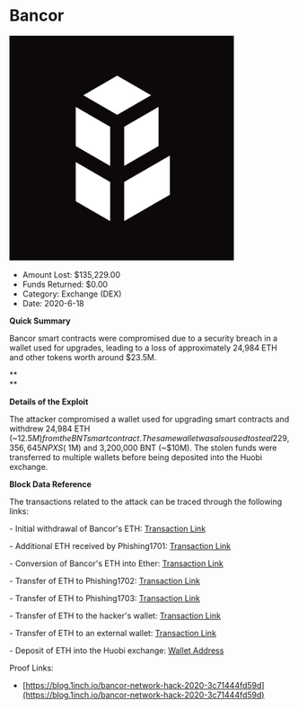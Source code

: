 # Bancor
![Bancor](/rektimages/Bancor-2.png)
- Amount Lost: $135,229.00
- Funds Returned: $0.00
- Category: Exchange (DEX)
- Date: 2020-6-18

**Quick Summary**

Bancor smart contracts were compromised due to a security breach in a wallet used for upgrades, leading to a loss of approximately 24,984 ETH and other tokens worth around $23.5M.

 **  
**

 **Details of the Exploit**

The attacker compromised a wallet used for upgrading smart contracts and withdrew 24,984 ETH (~$12.5M) from the BNT smart contract. The same wallet was also used to steal 229,356,645 NPXS (~$1M) and 3,200,000 BNT (~$10M). The stolen funds were transferred to multiple wallets before being deposited into the Huobi exchange.

  


 **Block Data Reference**

The transactions related to the attack can be traced through the following links:

\- Initial withdrawal of Bancor's ETH: [Transaction Link](https://etherscan.io/tx/0xf9fe97d642705fa016c4f8d11ea13ce581ba75c57ac455586254e15d915e9bde)

\- Additional ETH received by Phishing1701: [Transaction Link](https://etherscan.io/tx/0xfdb8d337b4b96d186375355bc0231ad4ee04ab2556fb9628bbf382343cb2c833)

\- Conversion of Bancor's ETH into Ether: [Transaction Link](https://etherscan.io/tx/0x43a964e635f31b0cc329db6f980f09096054e4e3a627c85654852fd026b92ba0)

\- Transfer of ETH to Phishing1702: [Transaction Link](https://etherscan.io/tx/0x4a47e32d4e1f90457b65b73bff0770caa6810880ad50a2f03a62d8a525b62b9f)

\- Transfer of ETH to Phishing1703: [Transaction Link](https://etherscan.io/tx/0x2c281aa4ee30d4d0a5dcd77bb80bc66f13d027bb828f5e4b3be7ff8bd47999a2)

\- Transfer of ETH to the hacker's wallet: [Transaction Link](https://etherscan.io/tx/0x1890d018b54fc773ca153701f64b0668d278e15ee9f99abad11635d24ec0babe)

\- Transfer of ETH to an external wallet: [Transaction Link](https://etherscan.io/tx/0x492650541da5a2839e3314885fae541e68932a5410eb708f843a250e2863d57d)

\- Deposit of ETH into the Huobi exchange: [Wallet Address](https://etherscan.io/address/0xd294ac18b524ff59ab7fffcbd459f11128220550)


Proof Links:
- [https://blog.1inch.io/bancor-network-hack-2020-3c71444fd59d](https://blog.1inch.io/bancor-network-hack-2020-3c71444fd59d)


